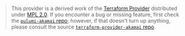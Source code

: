 > This provider is a derived work of the [Terraform Provider](https://github.com/terraform-providers/terraform-provider-akamai)
> distributed under [MPL 2.0](https://www.mozilla.org/en-US/MPL/2.0/). If you encounter a bug or missing feature,
> first check the [`pulumi-akamai` repo](/issues); however, if that doesn't turn up anything,
> please consult the source [`terraform-provider-akamai` repo](https://github.com/terraform-providers/terraform-provider-akamai/issues).
